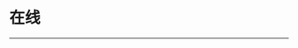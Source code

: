 
  # 在线
  ---

  <Common-LinkList :linkList='{"name":"在线","item":[{"link":"http://ifkdy.com/","icon":"http://img.ilxdh.com/navig/2020-03-16/1584369847_5697.ico?auth_key=1589426512-e5e793b2f20e0509dc2dd78fc0b7ee792986fd4f-0-2bd4b14251d1e662cec9a44fc06d3396","text":"疯狂影视搜索"},{"link":"http://mall.yhm11.com/index.php?r=l","icon":"http://img.ilxdh.com/navig/2020-02-03/1580697986_452.jpg?auth_key=1589426512-1d36a32fcc9ba25d1f21bebb066e8dc7da6c6bfa-0-7c658716dfa9b3b16e09e6a91086a331","text":"购物优惠券"},{"link":"http://czjx8.com/","icon":"/logo.png","text":"在线vip解析"},{"link":"https://www.huya.com/g/seeTogether","icon":"https://www.huya.com/favicon.ico","text":"一起看-虎牙"},{"link":"http://www.novipnoad.com/","icon":"/logo.png","text":"NO视频  (￣▽￣)\""},{"link":"https://www.wanmeikk.me/","icon":"http://img.ilxdh.com/navig/2020-03-12/1584009365_3053.png?auth_key=1589426512-88d86c3ac8b2cda3e8803681b1578ec8df65929e-0-eda29c03afddcd24722bde4491108f65","text":"完美看看"},{"link":"https://1090ys.com/","icon":"http://img.ilxdh.com/navig/2019-12-27/1577425343_5406.png?auth_key=1589426512-2497bf11faf03219958eec793a869a77a9b7cc44-0-d3677ee9a41d88784d71110c8586e01a","text":"1090影视"},{"link":"http://xijing.tv/","icon":"http://img.ilxdh.com/navig/2020-04-13/1586786828_6785.png?auth_key=1589426512-f5cefa266b3ec1174944a305ebc429014821fcc3-0-c95514336d3873884fff3447875db411","text":"XijingTv"},{"link":"https://www.kankanwu.com/","icon":"/logo.png","text":"看看屋"},{"link":"https://www.agefans.tv/","icon":"https://www.agefans.tv/favicon.ico","text":"AGE动漫"},{"link":"https://www.dybee.tv/","icon":"/logo.png","text":"电影蜜蜂"},{"link":"https://www.cilixiong.com/","icon":"https://www.cilixiong.com/favicon.ico","text":"磁力熊"},{"link":"https://www.shenma4480.com/","icon":"/logo.png","text":"神马影院"},{"link":"https://www.pianku.tv/","icon":"https://www.pianku.tv/favicon.ico","text":"片库"},{"link":"https://www.duboku.net/","icon":"http://img.ilxdh.com/navig/2020-01-12/1578839691_4699.png?auth_key=1589426512-06d65bb54c294c818a18de832b26d528d30f74cb-0-ca89683a986a29ca015c992ca3a527f8","text":"独播库"},{"link":"http://www.9rmb.com/","icon":"http://www.9rmb.com/favicon.ico","text":"94神马"},{"link":"https://www.tcmove.com/","icon":"http://img.ilxdh.com/navig/2020-01-03/1578061046_9191.png?auth_key=1589426512-720ce802ea8552f2a8166f672850e68b91e7e03e-0-accf1baaabb7677cf37c893bd6c28eba","text":"太初电影"},{"link":"http://91kanju.com/","icon":"http://img.ilxdh.com/navig/2020-01-12/1578840011_7210.ico?auth_key=1589426512-55592c813ae466a5d8154fb89fd1a6ab23c17bed-0-158b194203c96edabd813d1db3cf1b6c","text":"91看剧"},{"link":"https://www.haiduomi.cc/","icon":"http://img.ilxdh.com/navig/2019-12-31/1577767501_3256.png?auth_key=1589426512-094746bc61d97c5498bf4999ead0c52153a4774c-0-6b94d01ae4764750bb824e6527d048db","text":"嗨哆咪影视"},{"link":"http://www.dytt.com/","icon":"http://img.ilxdh.com/navig/2020-01-12/1578840744_1303.jpg?auth_key=1589426512-dd7b69419d25f4b97821e509c188306ace24bd2b-0-c94157cc882fe79be7956ca055ea68ad","text":"电影淘淘"},{"link":"https://v.qq.com/movie/p/topic/allforfree/index.html","icon":"https://v.qq.com/favicon.ico","text":"腾讯6000部免费"},{"link":"https://www.iqiyi.com/kszt/freefilm.html","icon":"https://www.iqiyi.com/favicon.ico","text":"爱奇艺免费看"},{"link":"https://www.mgtv.com/t/3-4994.html","icon":"https://www.mgtv.com/favicon.ico","text":"芒果TV免费看"}]}'/>
  